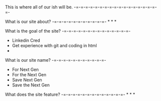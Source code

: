 This is where all of our ish will be. 
-=-=-=-=-=-=-=-=-=-=-=-=-=-=-=-=-=-=-

What is our site about?
-=-=-=-=-=-=-=-=-=-=-=-
* 
*
* 

What is the goal of the site?
-=-=-=-=-=-=-=-=-=-=-=-=-=-=-
* Linkedin Cred
* Get experience with git and coding in html
* 


What is our site name?
-=-=-=-=-=-=-=-=-=-=-=-
* For Next Gen
* For the Next Gen
* Save Next Gen
* Save the Next Gen



What does the site feature?
-=-=-=-=-=-=-=-=-=-=-=-=-=-
* 
*
* 